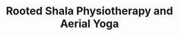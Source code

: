 ---
title: Rooted Shala Physiotherapy and Aerial Yoga
category:
  - Physiotherapy
  - Yoga
website: https://rootedshalaphysiotherapy.janeapp.com/
phone: 236-972-9898
email: rootedshala@gmail.com
contact: Charlotte Heapy
about: |-
  Registered Physiotherapist
  
  Aerial Yoga Studio
social:
  - type: facebook
    url: https://www.facebook.com/rootedshalaphysio
showMap: true
geometry: '{"type":"Point","coordinates":[-117.4462938,49.4779402]}'
---